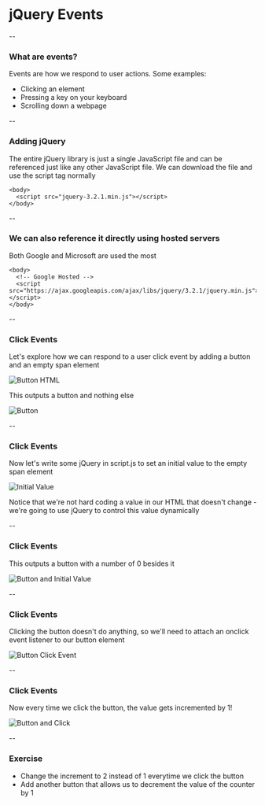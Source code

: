 # jQuery Events ️

--

### What are events?

Events are how we respond to user actions. Some examples:

- Clicking an element
- Pressing a key on your keyboard
- Scrolling down a webpage

--

### Adding jQuery

The entire jQuery library is just a single JavaScript file and can be referenced just like any other JavaScript file. We can download the file and use the script tag normally

```
<body>
  <script src="jquery-3.2.1.min.js"></script>
</body>
```

--

### We can also reference it directly using hosted servers

Both Google and Microsoft are used the most

```
<body>
  <!-- Google Hosted -->
  <script src="https://ajax.googleapis.com/ajax/libs/jquery/3.2.1/jquery.min.js"></script>
</body>
```

--

### Click Events

Let's explore how we can respond to a user click event by adding a button and an empty span element

![Button HTML](ASSETS_PATH/jquery/html.png)

This outputs a button and nothing else

![Button](ASSETS_PATH/jquery/button.png)

--

### Click Events

Now let's write some jQuery in script.js to set an initial value to the empty span element

![Initial Value](ASSETS_PATH/jquery/initial-value.png)

Notice that we're not hard coding a value in our HTML that doesn't change - we're going to use jQuery to control this value dynamically

--

### Click Events

This outputs a button with a number of 0 besides it

![Button and Initial Value](ASSETS_PATH/jquery/button-and-initial-value.png)

--

### Click Events

Clicking the button doesn't do anything, so we'll need to attach an onclick event listener to our button element

![Button Click Event](ASSETS_PATH/jquery/click-function.png)

--

### Click Events

Now every time we click the button, the value gets incremented by 1!

![Button and Click](ASSETS_PATH/jquery/button-and-click.png)

--

### Exercise

- Change the increment to 2 instead of 1 everytime we click the button
- Add another button that allows us to decrement the value of the counter by 1
